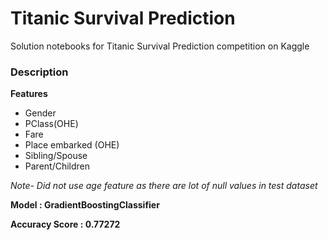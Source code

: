 # Titanic Survival Prediction
Solution notebooks for Titanic Survival Prediction competition on Kaggle

### Description

**Features**
- Gender
- PClass(OHE)
- Fare
- Place embarked (OHE)
- Sibling/Spouse
- Parent/Children

*Note- Did not use age feature as there are lot of null values in test dataset*

**Model : GradientBoostingClassifier**

**Accuracy Score : 0.77272**
